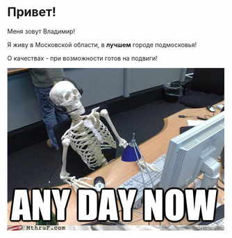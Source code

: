 # Привет! 
Меня зовут Владимир! 

Я живу в Московской области, в **лучшем** городе подмосковья! 

О качествах - при возможности готов на подвиги! 


![alt text](Foto.jpg)
